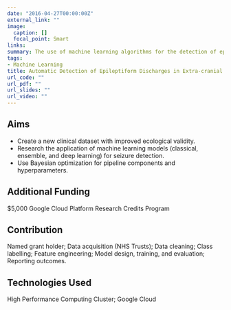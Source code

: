```yaml
---
date: "2016-04-27T00:00:00Z"
external_link: ""
image:
  caption: []
  focal_point: Smart
links:
summary: The use of machine learning algorithms for the detection of epileptic seizures.
tags:
- Machine Learning
title: Automatic Detection of Epileptiform Discharges in Extra-cranial Electroencephalography
url_code: ""
url_pdf: ""
url_slides: ""
url_video: ""
---
```


## Aims	

-	Create a new clinical dataset with improved ecological validity.
-	Research the application of machine learning models (classical, ensemble, and deep learning) for seizure detection.
-	Use Bayesian optimization for pipeline components and hyperparameters.

## Additional Funding

\$5,000	Google Cloud Platform Research Credits Program

## Contribution

Named grant holder; Data acquisition (NHS Trusts); Data cleaning; Class labelling; Feature engineering; Model design, training, and evaluation; Reporting outcomes.

## Technologies Used

High Performance Computing Cluster; Google Cloud
